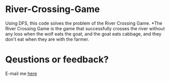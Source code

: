 # River-Crossing-Game

Using DFS, this code solves the problem of the River Crossing Game.
*The River Crossing Game is the game that successfully crosses the river without any loss when the wolf eats the goat, and the goat eats cabbage, and they don't eat when they are with the farmer.
# Qeustions or feedback?
E-mail me [here](cjm85746@gmail.com)

